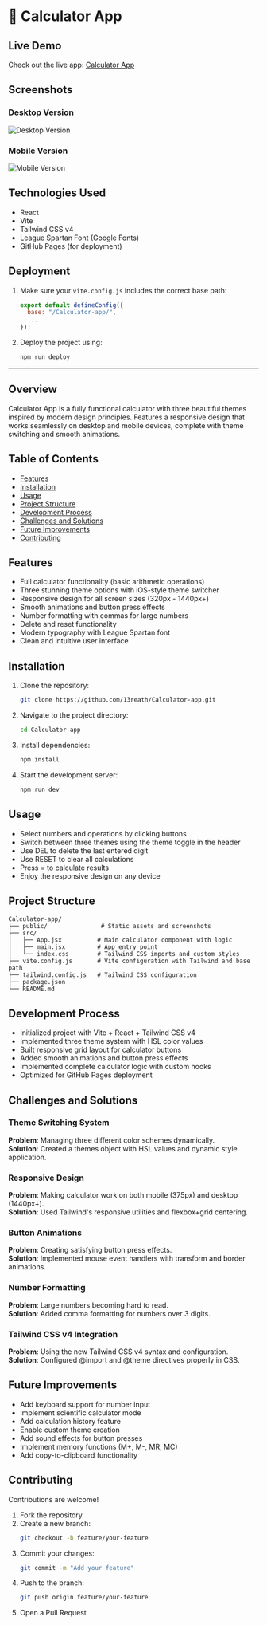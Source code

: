 # 🧮 Calculator App

## Live Demo

Check out the live app: [Calculator App](https://13reath.github.io/Calculator-app/)

## Screenshots

### Desktop Version

![Desktop Version](./public/desktop.jpg)

### Mobile Version

![Mobile Version](./public/mobile.jpg)

## Technologies Used

-   React
-   Vite
-   Tailwind CSS v4
-   League Spartan Font (Google Fonts)
-   GitHub Pages (for deployment)

## Deployment

1. Make sure your `vite.config.js` includes the correct base path:
    ```js
    export default defineConfig({
      base: "/Calculator-app/",
      ...
    });
    ```
2. Deploy the project using:
    ```bash
    npm run deploy
    ```

---

## Overview

Calculator App is a fully functional calculator with three beautiful themes inspired by modern design principles. Features a responsive design that works seamlessly on desktop and mobile devices, complete with theme switching and smooth animations.

## Table of Contents

-   [Features](#features)
-   [Installation](#installation)
-   [Usage](#usage)
-   [Project Structure](#project-structure)
-   [Development Process](#development-process)
-   [Challenges and Solutions](#challenges-and-solutions)
-   [Future Improvements](#future-improvements)
-   [Contributing](#contributing)

## Features

-   Full calculator functionality (basic arithmetic operations)
-   Three stunning theme options with iOS-style theme switcher
-   Responsive design for all screen sizes (320px - 1440px+)
-   Smooth animations and button press effects
-   Number formatting with commas for large numbers
-   Delete and reset functionality
-   Modern typography with League Spartan font
-   Clean and intuitive user interface

## Installation

1. Clone the repository:
    ```bash
    git clone https://github.com/13reath/Calculator-app.git
    ```
2. Navigate to the project directory:
    ```bash
    cd Calculator-app
    ```
3. Install dependencies:
    ```bash
    npm install
    ```
4. Start the development server:
    ```bash
    npm run dev
    ```

## Usage

-   Select numbers and operations by clicking buttons
-   Switch between three themes using the theme toggle in the header
-   Use DEL to delete the last entered digit
-   Use RESET to clear all calculations
-   Press = to calculate results
-   Enjoy the responsive design on any device

## Project Structure

```
Calculator-app/
├── public/               # Static assets and screenshots
├── src/
│   ├── App.jsx          # Main calculator component with logic
│   ├── main.jsx         # App entry point
│   └── index.css        # Tailwind CSS imports and custom styles
├── vite.config.js       # Vite configuration with Tailwind and base path
├── tailwind.config.js   # Tailwind CSS configuration
├── package.json
└── README.md
```

## Development Process

-   Initialized project with Vite + React + Tailwind CSS v4
-   Implemented three theme system with HSL color values
-   Built responsive grid layout for calculator buttons
-   Added smooth animations and button press effects
-   Implemented complete calculator logic with custom hooks
-   Optimized for GitHub Pages deployment

## Challenges and Solutions

### Theme Switching System

**Problem**: Managing three different color schemes dynamically.  
**Solution**: Created a themes object with HSL values and dynamic style application.

### Responsive Design

**Problem**: Making calculator work on both mobile (375px) and desktop (1440px+).  
**Solution**: Used Tailwind's responsive utilities and flexbox+grid centering.

### Button Animations

**Problem**: Creating satisfying button press effects.  
**Solution**: Implemented mouse event handlers with transform and border animations.

### Number Formatting

**Problem**: Large numbers becoming hard to read.  
**Solution**: Added comma formatting for numbers over 3 digits.

### Tailwind CSS v4 Integration

**Problem**: Using the new Tailwind CSS v4 syntax and configuration.  
**Solution**: Configured @import and @theme directives properly in CSS.

## Future Improvements

-   Add keyboard support for number input
-   Implement scientific calculator mode
-   Add calculation history feature
-   Enable custom theme creation
-   Add sound effects for button presses
-   Implement memory functions (M+, M-, MR, MC)
-   Add copy-to-clipboard functionality

## Contributing

Contributions are welcome!

1. Fork the repository
2. Create a new branch:
    ```bash
    git checkout -b feature/your-feature
    ```
3. Commit your changes:
    ```bash
    git commit -m "Add your feature"
    ```
4. Push to the branch:
    ```bash
    git push origin feature/your-feature
    ```
5. Open a Pull Request
